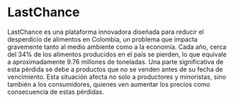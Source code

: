 # LastChance
LastChance es una plataforma innovadora diseñada para reducir el desperdicio de alimentos en Colombia, un problema que impacta gravemente tanto al medio ambiente como a la economía. Cada año, cerca del 34% de los alimentos producidos en el país se pierden, lo que equivale a aproximadamente 9.76 millones de toneladas. Una parte significativa de esta pérdida se debe a productos que no se venden antes de su fecha de vencimiento. Esta situación afecta no solo a productores y minoristas, sino también a los consumidores, quienes ven aumentar los precios como consecuencia de estas pérdidas.
